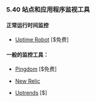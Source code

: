 <!-- 5.40 - Site/App Monitoring Tools -->
### 5.40 站点和应用程序监视工具

#### 正常运行时间监控

*   [Uptime Robot](https://uptimerobot.com/) \[$免费\]

#### 一般的监控工具：

*   [Pingdom](https://www.pingdom.com/) \[$免费\]

*   [New Relic](http://newrelic.com/)

*   [Uptrends](https://www.uptrends.com/) \[$\]
